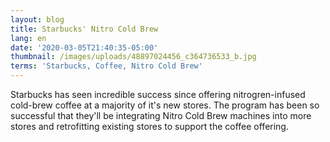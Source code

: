 ```yaml
---
layout: blog
title: Starbucks' Nitro Cold Brew
lang: en
date: '2020-03-05T21:40:35-05:00'
thumbnail: /images/uploads/48897024456_c364736533_b.jpg
terms: 'Starbucks, Coffee, Nitro Cold Brew'
---
```

Starbucks has seen incredible success since offering nitrogren-infused cold-brew coffee at a majority of it's new stores. The program has been so successful that they'll be integrating Nitro Cold Brew machines into more stores and retrofitting existing stores to support the coffee offering.
